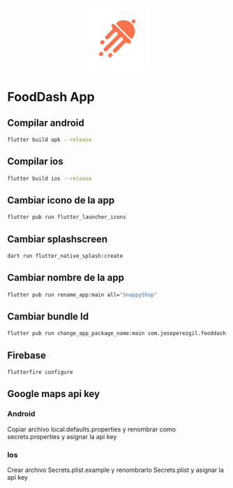 <p align="center">
<img src="assets/app/icon.png" width="150"  alt="logo">
</p>

# FoodDash App

## Compilar android

```bash
flutter build apk --release
```

## Compilar ios

```bash
flutter build ios --release
```

## Cambiar icono de la app

```bash
flutter pub run flutter_launcher_icons
```

## Cambiar splashscreen

```bash
dart run flutter_native_splash:create
```

## Cambiar nombre de la app

```bash
flutter pub run rename_app:main all="SnappyShop"
```

## Cambiar bundle Id

```bash
flutter pub run change_app_package_name:main com.joseperezgil.fooddash
```

## Firebase

```bash
flutterfire configure
```

## Google maps api key

### Android

Copiar archivo local.defaults.properties y renombrar como secrets.properties y asignar la api key

### Ios

Crear archivo Secrets.plist.example y renombrarlo Secrets.plist y asignar la api key
